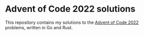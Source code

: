 # Advent of Code 2022 solutions

This repository contains my solutions to the [Advent of Code 2022](https://adventofcode.com/2022) problems, written in Go and Rust.

